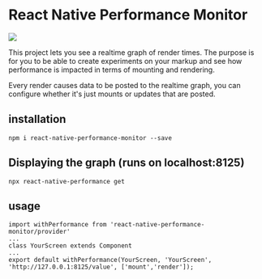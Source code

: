 # React Native Performance Monitor

<img src="./example.gif"/>

This project lets you see a realtime graph of render times. The purpose is for you to be able to create experiments on your markup and see how performance is impacted in terms of mounting and rendering.
 
Every render causes data to be posted to the realtime graph, you can configure whether it's just mounts or updates that are posted. 


## installation
```
npm i react-native-performance-monitor --save
```

## Displaying the graph (runs on localhost:8125)
```
npx react-native-performance get
```

## usage
```
import withPerformance from 'react-native-performance-monitor/provider'
...
class YourScreen extends Component
...
export default withPerformance(YourScreen, 'YourScreen', 'http://127.0.0.1:8125/value', ['mount','render']);
```


